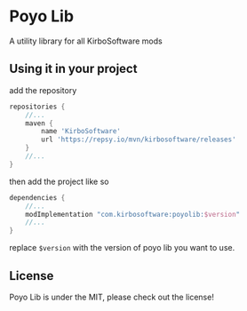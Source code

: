 # Poyo Lib

A utility library for all KirboSoftware mods

## Using it in your project
add the repository
```groovy
repositories {
    //...
    maven {
        name 'KirboSoftware'
        url 'https://repsy.io/mvn/kirbosoftware/releases'
    }
    //...
}
```
then add the project like so
```groovy
dependencies {
    //...
    modImplementation "com.kirbosoftware:poyolib:$version"
    //...
}
```
replace `$version` with the version of poyo lib you want to use.

## License

Poyo Lib is under the MIT, please check out the license!